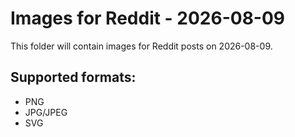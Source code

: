# Images for Reddit - 2026-08-09

This folder will contain images for Reddit posts on 2026-08-09.

## Supported formats:
- PNG
- JPG/JPEG
- SVG

